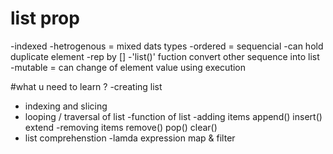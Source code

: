 # list  prop
-indexed
-hetrogenous = mixed dats types
-ordered = sequencial
-can hold duplicate element
-rep by []
-'list()' fuction convert other sequence into list
-mutable = can change of element value using execution

#what u need to learn ?
-creating list
- indexing and slicing
- looping / traversal of list
-function of list
    -adding items
      append()
      insert()
      extend
    -removing items
      remove()
      pop()
      clear() 
- list comprehenstion
-lamda expression
map & filter